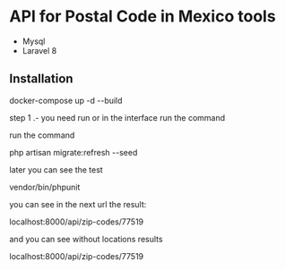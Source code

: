 # API for Postal Code in Mexico tools

- Mysql
- Laravel 8

## Installation


docker-compose up -d --build

step 1 .- you need run or in the interface run the command 

run the command

php artisan migrate:refresh --seed

later you can see the test

vendor/bin/phpunit 

you can see in the next url the result:

localhost:8000/api/zip-codes/77519

and you can see without locations results 

localhost:8000/api/zip-codes/77519
